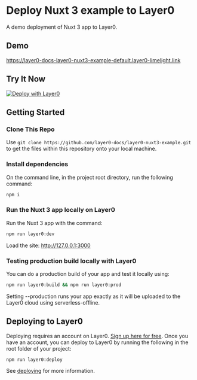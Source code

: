 # Deploy Nuxt 3 example to Layer0

A demo deployment of Nuxt 3 app to Layer0.

## Demo

https://layer0-docs-layer0-nuxt3-example-default.layer0-limelight.link

## Try It Now

[![Deploy with Layer0](https://docs.layer0.co/button.svg)](https://app.layer0.co/deploy?repo=https://github.com/layer0-docs/layer0-nuxt3-example)

## Getting Started

### Clone This Repo

Use `git clone https://github.com/layer0-docs/layer0-nuxt3-example.git` to get the files within this repository onto your local machine.

### Install dependencies

On the command line, in the project root directory, run the following command:

```bash
npm i
```

### Run the Nuxt 3 app locally on Layer0

Run the Nuxt 3 app with the command:

```bash
npm run layer0:dev
```

Load the site: http://127.0.0.1:3000

### Testing production build locally with Layer0

You can do a production build of your app and test it locally using:

```bash
npm run layer0:build && npm run layer0:prod
```

Setting --production runs your app exactly as it will be uploaded to the Layer0 cloud using serverless-offline.

## Deploying to Layer0

Deploying requires an account on Layer0. [Sign up here for free](https://app.layer0.co/signup). Once you have an account, you can deploy to Layer0 by running the following in the root folder of your project:

```bash
npm run layer0:deploy
```

See [deploying](https://docs.layer0.co/guides/deploying) for more information.
